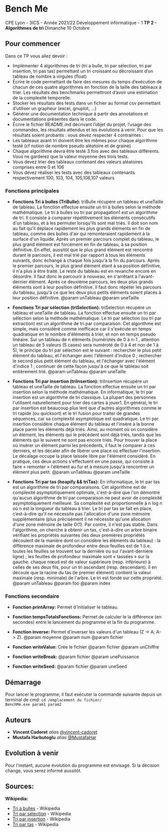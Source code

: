 ﻿
# Bench Me
CPE Lyon - 3ICS - Année 2021/22
Développement informatique - 1
**TP 2 - Algorithmes de tri**
Dimanche 10 Octobre

## Pour commencer
Dans ce TP vous allez devoir :
- Implémenter 4 algorithmes de tri (tri a bulle, tri par sélection, tri par insertion, tri pas tas)
permettant un tri croissant ou décroissant d’un tableau de nombre a virgules (float)
- Écrire le code permettant de faire des mesures du temps d’exécution de chacun de ces quatre
algorithmes en fonction de la taille des tableaux à trier. Les résultats des benchmarks permettront
d’avoir une estimation de la complexité temporelle.
- Stocker les résultats des tests dans un fichier au format csv permettant d’utiliser un grapheur
(excel, gnuplot, ...)
- Générer une documentation technique à partir des annotations et documentations présentes
dans le code.
- Écrire le fichier README.md décrivant l’objet du projet, l’usage des commandes, les
résultats attendus et les évolutions à venir.
Pour que les résultats soient probants : vous devez respecter 4 contraintes :
- Les tableaux avant tri doivent être les mêmes pour chaque algorithme testé (cf notion de
nombre pseudo aléatoire et de graine)
- Chaque algorithme devra être testé 3 fois avec des tableaux différents. Vous ne garderez que la
valeur moyenne des trois tests.
- Vous devez trier des tableaux contenant des valeurs aléatoires comprises entre 0 et 106
- Vous devez réaliser les tests avec des tableaux contenants respectivement 100, 103, 104,
105,106,107 valeurs

### Fonctions principales
- **Fonctions Tri à bulles (TriBulle):**
triBulle récupére un tableau et uneTaille de tableau. La fonction effectue ensuite un tri à bulles selon la méthode mathématique. Le tri à bulles ou tri par propagation1 est un algorithme de tri. Il consiste à comparer répétitivement les éléments consécutifs d'un tableau, et à les permuter lorsqu'ils sont mal triés. Il doit son nom au fait qu'il déplace rapidement les plus grands éléments en fin de tableau, comme des bulles d'air qui remonteraient rapidement à la surface d'un liquide. Après un premier parcours complet du tableau, le plus grand élément est forcément en fin de tableau, à sa position définitive. En effet, aussitôt que le plus grand élément est rencontré durant le parcours, il est mal trié par rapport à tous les éléments suivants, donc échangé à chaque fois jusqu'à la fin du parcours. Après le premier parcours, le plus grand élément étant à sa position définitive, il n'a plus à être traité. Le reste du tableau est en revanche encore en désordre. Il faut donc le parcourir à nouveau, en s'arrêtant à l'avant-dernier élément. Après ce deuxième parcours, les deux plus grands éléments sont à leur position définitive. Il faut donc répéter les parcours du tableau, jusqu'à ce que les deux plus petits éléments soient placés à leur position définitive.
@param unTableau
@param uneTaille

- **Fonctions Tri par sélection (triSelection):**
triSelection récupère un tableau et uneTaille de tableau. La fonction effectue ensuite un tri par sélection selon la méthode mathématique. Le tri par sélection (ou tri par extraction) est un algorithme de tri par comparaison. Cet algorithme est simple, mais considéré comme inefficace car il s'exécute en temps quadratique en le nombre d'éléments à trier, et non en temps pseudo linéaire. Sur un tableau de n éléments (numérotés de 0 à n-1 , attention un tableau de 5 valeurs (5 cases) sera numéroté de 0 à 4 et non de 1 à 5), le principe du tri par sélection est le suivant : rechercher le plus petit élément du tableau, et l'échanger avec l'élément d'indice 0 ; rechercher le second plus petit élément du tableau, et l'échanger avec l'élément d'indice 1 ; continuer de cette façon jusqu'à ce que le tableau soit entièrement trié.
@param unTableau
@param uneTaille

- **Fonctions Tri par insertion (triInsertion):**
triInsertion récupére un tableau et uneTaille de tableau. La fonction effectue ensuite un tri par insertion selon la méthode mathématique. En informatique, le tri par insertion est un algorithme de tri classique.  La plupart des personnes l'utilisent naturellement pour trier des cartes à jouer1. En général, le tri par insertion est beaucoup plus lent que d'autres algorithmes comme le tri rapide (ou quicksort) et le tri fusion pour traiter de grandes séquences, car sa complexité asymptotique est quadratique. Le tri par insertion considère chaque élément du tableau et l'insère à la bonne place parmi les éléments déjà triés. Ainsi, au moment où on considère un élément, les éléments qui le précèdent sont déjà triés, tandis que les éléments qui le suivent ne sont pas encore triés. Pour trouver la place où insérer un élément parmi les précédents, il faut le comparer à ces derniers, et les décaler afin de libérer une place où effectuer l'insertion. Le décalage occupe la place laissée libre par l'élément considéré. En pratique, ces deux actions s'effectuent en une passe, qui consiste à faire « remonter » l'élément au fur et à mesure jusqu'à rencontrer un élément plus petit.
@param unTableau
@param uneTaille

- **Fonctions Tri par tas (heapify && triTas):**
En informatique, le tri par tas est un algorithme de tri par comparaisons. Cet algorithme est de complexité asymptotiquement optimale, c'est-à-dire que l'on démontre qu'aucun algorithme de tri par comparaison ne peut avoir de complexité asymptotiquement meilleure. Sa complexité est proportionnelle à n log n où n est la longueur du tableau à trier. Le tri par tas se fait en place, c’est-à-dire qu’il ne nécessite pas l'allocation d'une zone mémoire supplémentaire (plus précisément il ne nécessite qu'une allocation d'une zone mémoire de taille O(1). Par contre, il n'est pas stable. Dans l'algorithme, on cherche à obtenir un tas, c'est-à-dire un arbre binaire vérifiant les propriétés suivantes (les deux premières propriétés découlent de la manière dont on considère les éléments du tableau) : la différence maximale de profondeur entre deux feuilles est de 1 (i.e. toutes les feuilles se trouvent sur la dernière ou sur l'avant-dernière ligne) ; les feuilles de profondeur maximale sont « tassées » sur la gauche. chaque nœud est de valeur supérieure (resp. inférieure) à celles de ses deux fils, pour un tri ascendant (resp. descendant). Il en découle que la racine du tas (le premier élément) contient la valeur maximale (resp. minimale) de l'arbre. Le tri est fondé sur cette propriété.
@param unTableau
@param foo
@param index
 
### Fonctions secondaire

- **Fonction printArray:**
Permet d'initialiser le tableau.
- **Fonction tempsTotalsFonctions:**
Permet de calculer le la différence (en secondes) entre le lancement du programme et la fin du programme.

- **Fonction inverse:**
Permet d'inverser les valeurs d'un tableau (Z -> A; A-> Z).
@param moyenne
@param num
@param fichier

- **Fonction writeValue:**
Crée le fichier
@param fichier
@param unChiffre

- **Fonction writeBreak:**
@param fichier
@param unePuissance

- **Fonction writeSeed:**
@param fichier
@param uneSeed

## Démarrage
Pour lancer le programme, il faut exécuter la commande suivante depuis un terminal de cmd:
`cd /emplacement du fichier/`   
`BenchMe.exe param1 param2`

## Auteurs
* **Vincent Cadoret** _alias_ [@vincent-cadoret](https://github.com/vincent-cadoret)
* **Mustafa Harbutoglu** _alias_ [@MustafaHar](https://github.com/MustafaHar)

## Evolution à venir
Pour l'instant, aucune évolution du programme est envisagé. 
Si la décision change, vous serez informé aussitôt.

## Sources:
**Wikipedia:**
- [Tri à bulles](https://fr.wikipedia.org/wiki/Tri_%C3%A0_bulles) - Wikipedia
- [Tri par sélection](https://fr.wikipedia.org/wiki/Tri_par_s%C3%A9lection) - Wikipedia
- [Tri par insertion](https://fr.wikipedia.org/wiki/Tri_par_insertion) - Wikipedia
- [Tri par tas](https://fr.wikipedia.org/wiki/Tri_par_tas) - Wikipedia




